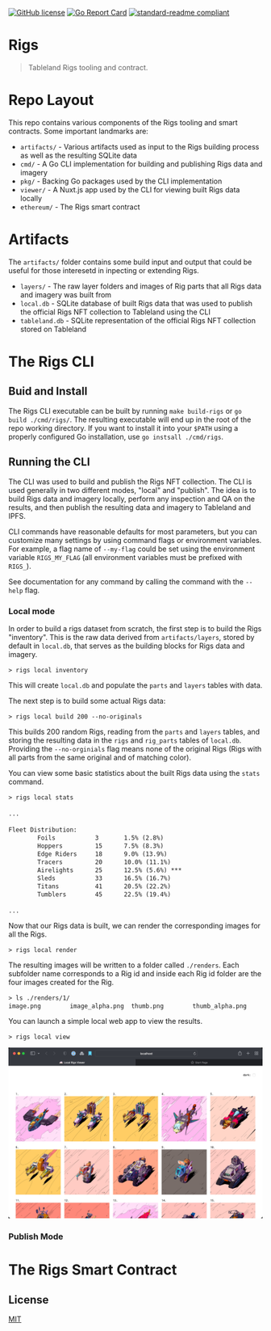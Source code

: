 [![GitHub license](https://img.shields.io/github/license/tablelandnetwork/rigs.svg?style=popout-square)](./LICENSE)
[![Go Report Card](https://goreportcard.com/badge/github.com/tablelandnetwork/rigs?style=flat-square)](https://goreportcard.com/report/github.com/tablelandnetwork/rigs?style=flat-square)
[![standard-readme compliant](https://img.shields.io/badge/readme%20style-standard-brightgreen.svg?style=popout-square)](https://github.com/RichardLitt/standard-readme)

# Rigs

> Tableland Rigs tooling and contract.

# Repo Layout

This repo contains various components of the Rigs tooling and smart contracts. Some important landmarks are:
- `artifacts/` - Various artifacts used as input to the Rigs building process as well as the resulting SQLite data
- `cmd/` - A Go CLI implementation for building and publishing Rigs data and imagery
- `pkg/` - Backing Go packages used by the CLI implementation
- `viewer/` - A Nuxt.js app used by the CLI for viewing built Rigs data locally
- `ethereum/` - The Rigs smart contract

# Artifacts

The `artifacts/` folder contains some build input and output that could be useful for those interesetd in inpecting or extending Rigs.
- `layers/` - The raw layer folders and images of Rig parts that all Rigs data and imagery was built from
- `local.db` - SQLite database of built Rigs data that was used to publish the official Rigs NFT collection to Tableland using the CLI
- `tableland.db` -  SQLite representation of the official Rigs NFT collection stored on Tableland

# The Rigs CLI

## Buid and Install

The Rigs CLI executable can be built by running `make build-rigs` or `go build ./cmd/rigs/`. The resulting executable will end up in the root of the repo working directory. If you want to install it into your `$PATH` using a properly configured Go installation, use `go instsall ./cmd/rigs`.

## Running the CLI

The CLI was used to build and publish the Rigs NFT collection. The CLI is used generally in two different modes, "local" and "publish". The idea is to build Rigs data and imagery locally, perform any inspection and QA on the results, and then publish the resulting data and imagery to Tableland and IPFS.

CLI commands have reasonable defaults for most parameters, but you can customize many settings by using command flags or environment variables. For example, a flag name of `--my-flag` could be set using the environment variable `RIGS_MY_FLAG` (all environment variables must be prefixed with `RIGS_`).

See documentation for any command by calling the command with the `--help` flag.

### Local mode

In order to build a rigs dataset from scratch, the first step is to build the Rigs "inventory". This is the raw data derived from `artifacts/layers`, stored by default in `local.db`, that serves as the building blocks for Rigs data and imagery.

```
> rigs local inventory
```

This will create `local.db` and populate the `parts` and `layers` tables with data.

The next step is to build some actual Rigs data:

```
> rigs local build 200 --no-originals
```

This builds 200 random Rigs, reading from the `parts` and `layers` tables, and storing the resulting data in the `rigs` and `rig_parts` tables of `local.db`. Providing the `--no-orginials` flag means none of the original Rigs (Rigs with all parts from the same original and of matching color).

You can view some basic statistics about the built Rigs data using the `stats` command.

```
> rigs local stats

...

Fleet Distribution:
        Foils           3       1.5% (2.8%) 
        Hoppers         15      7.5% (8.3%) 
        Edge Riders     18      9.0% (13.9%) 
        Tracers         20      10.0% (11.1%) 
        Airelights      25      12.5% (5.6%) ***
        Sleds           33      16.5% (16.7%) 
        Titans          41      20.5% (22.2%) 
        Tumblers        45      22.5% (19.4%)

...
```

Now that our Rigs data is built, we can render the corresponding images for all the Rigs.

```
> rigs local render
```

The resulting images will be written to a folder called `./renders`. Each subfolder name corresponds to a Rig id and inside each Rig id folder are the four images created for the Rig.

```
> ls ./renders/1/
image.png        image_alpha.png  thumb.png        thumb_alpha.png
```

You can launch a simple local web app to view the results. 

```
> rigs local view
```

![The local Rigs viewer web app](artifacts/viewer.jpg)

### Publish Mode


# The Rigs Smart Contract



## License

[MIT](LICENSE)
